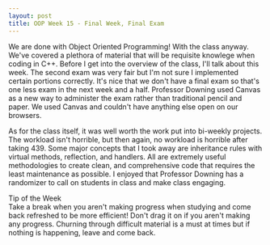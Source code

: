 ```yaml
---
layout: post
title: OOP Week 15 - Final Week, Final Exam 
--- 
```


We are done with Object Oriented Programming! With the class anyway. We've covered a plethora of material that will be requisite knowlege when coding in C++. Before I get into the overview of the class, I'll talk about this week. The second exam was very fair but I'm not sure I implemented certain portions correctly. It's nice that we don't have a final exam so that's one less exam in the next week and a half. Professor Downing used Canvas as a new way to administer the exam rather than traditional pencil and paper. We used Canvas and couldn't have anything else open on our browsers.

As for the class itself, it was well worth the work put into bi-weekly projects. The workload isn't horrible, but then again, no workload is horrible after taking 439. Some major concepts that I took away are inheritance rules with virtual methods, reflection, and handlers. All are extremely useful methodologies to create clean, and comprehensive code that requires the least maintenance as possible. I enjoyed that Professor Downing has a randomizer to call on students in class and make class engaging. 

Tip of the Week<br/>
Take a break when you aren't making progress when studying and come back refreshed to be more efficient! Don't drag it on if you aren't making any progress. Churning through difficult material is a must at times but if nothing is happening, leave and come back.

